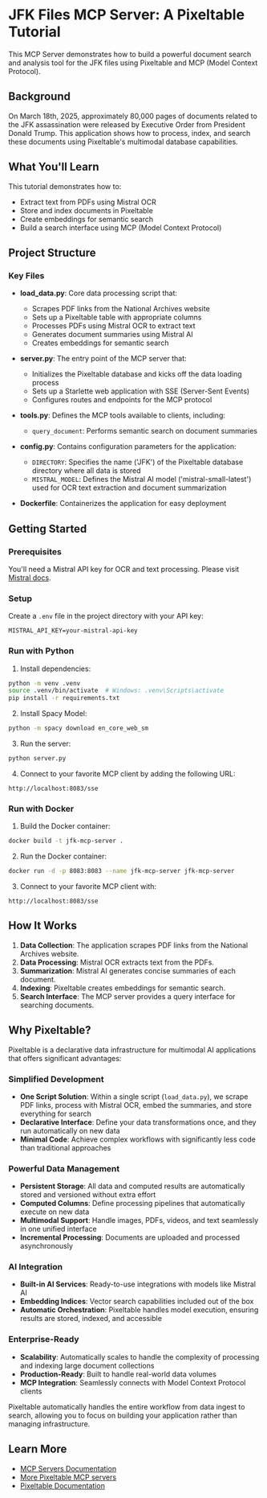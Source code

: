 # JFK Files MCP Server: A Pixeltable Tutorial

This MCP Server demonstrates how to build a powerful document search and analysis tool for the JFK files using Pixeltable and MCP (Model Context Protocol).

## Background

On March 18th, 2025, approximately 80,000 pages of documents related to the JFK assassination were released by Executive Order from President Donald Trump. This application shows how to process, index, and search these documents using Pixeltable's multimodal database capabilities.

## What You'll Learn

This tutorial demonstrates how to:
- Extract text from PDFs using Mistral OCR
- Store and index documents in Pixeltable
- Create embeddings for semantic search
- Build a search interface using MCP (Model Context Protocol)

## Project Structure

### Key Files

- **load_data.py**: Core data processing script that:
  - Scrapes PDF links from the National Archives website
  - Sets up a Pixeltable table with appropriate columns
  - Processes PDFs using Mistral OCR to extract text
  - Generates document summaries using Mistral AI
  - Creates embeddings for semantic search

- **server.py**: The entry point of the MCP server that:
  - Initializes the Pixeltable database and kicks off the data loading process
  - Sets up a Starlette web application with SSE (Server-Sent Events)
  - Configures routes and endpoints for the MCP protocol

- **tools.py**: Defines the MCP tools available to clients, including:
  - `query_document`: Performs semantic search on document summaries

- **config.py**: Contains configuration parameters for the application:
  - `DIRECTORY`: Specifies the name ('JFK') of the Pixeltable database directory where all data is stored 
  - `MISTRAL_MODEL`: Defines the Mistral AI model ('mistral-small-latest') used for OCR text extraction and document summarization

- **Dockerfile**: Containerizes the application for easy deployment

## Getting Started

### Prerequisites

You'll need a Mistral API key for OCR and text processing. Please visit [Mistral docs](https://docs.mistral.ai/getting-started/quickstart/).

### Setup

Create a `.env` file in the project directory with your API key:
```
MISTRAL_API_KEY=your-mistral-api-key
```

### Run with Python

1. Install dependencies:
```bash
python -m venv .venv
source .venv/bin/activate  # Windows: .venv\Scripts\activate
pip install -r requirements.txt
```

2. Install Spacy Model:
```bash
python -m spacy download en_core_web_sm
```

3. Run the server:
```bash
python server.py
```

4. Connect to your favorite MCP client by adding the following URL:
```
http://localhost:8083/sse
```

### Run with Docker

1. Build the Docker container:
```bash
docker build -t jfk-mcp-server .
```

2. Run the Docker container:
```bash
docker run -d -p 8083:8083 --name jfk-mcp-server jfk-mcp-server
```

3. Connect to your favorite MCP client with:
```
http://localhost:8083/sse
```

## How It Works

1. **Data Collection**: The application scrapes PDF links from the National Archives website.
2. **Data Processing**: Mistral OCR extracts text from the PDFs.
3. **Summarization**: Mistral AI generates concise summaries of each document.
4. **Indexing**: Pixeltable creates embeddings for semantic search.
5. **Search Interface**: The MCP server provides a query interface for searching documents.

## Why Pixeltable?

Pixeltable is a declarative data infrastructure for multimodal AI applications that offers significant advantages:

### Simplified Development
- **One Script Solution**: Within a single script (`load_data.py`), we scrape PDF links, process with Mistral OCR, embed the summaries, and store everything for search
- **Declarative Interface**: Define your data transformations once, and they run automatically on new data
- **Minimal Code**: Achieve complex workflows with significantly less code than traditional approaches

### Powerful Data Management
- **Persistent Storage**: All data and computed results are automatically stored and versioned without extra effort
- **Computed Columns**: Define processing pipelines that automatically execute on new data
- **Multimodal Support**: Handle images, PDFs, videos, and text seamlessly in one unified interface
- **Incremental Processing**: Documents are uploaded and processed asynchronously

### AI Integration
- **Built-in AI Services**: Ready-to-use integrations with models like Mistral AI
- **Embedding Indices**: Vector search capabilities included out of the box
- **Automatic Orchestration**: Pixeltable handles model execution, ensuring results are stored, indexed, and accessible

### Enterprise-Ready
- **Scalability**: Automatically scales to handle the complexity of processing and indexing large document collections
- **Production-Ready**: Built to handle real-world data volumes
- **MCP Integration**: Seamlessly connects with Model Context Protocol clients

Pixeltable automatically handles the entire workflow from data ingest to search, allowing you to focus on building your application rather than managing infrastructure.

## Learn More

- [MCP Servers Documentation](https://docs.pixeltable.com/docs/cookbooks/mcp/overview)
- [More Pixeltable MCP servers](https://github.com/pixeltable/mcp-server-pixeltable)
- [Pixeltable Documentation](https://docs.pixeltable.com/)